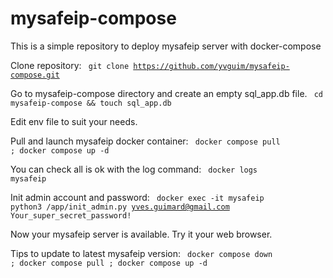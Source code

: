 # mysafeip-compose

This is a simple repository to deploy mysafeip server with docker-compose

Clone repository:
<code>
git clone https://github.com/yvguim/mysafeip-compose.git
</code>

Go to mysafeip-compose directory and create an empty sql_app.db file.
<code>
cd mysafeip-compose && touch sql_app.db
</code>
  
Edit env file to suit your needs.

Pull and launch mysafeip docker container:
<code>
docker compose pull ; docker compose up -d
</code>

You can check all is ok with the log command:
<code>
docker logs mysafeip 
</code>

Init admin account and password:
<code>
docker exec -it mysafeip python3 /app/init_admin.py yves.guimard@gmail.com Your_super_secret_password!
</code>

Now your mysafeip server is available. Try it your web browser.

Tips to update to latest mysafeip version:
<code>
docker compose down ; docker compose pull ; docker compose up -d
</code>
